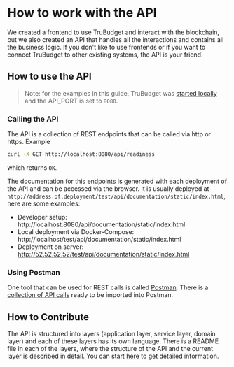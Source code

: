 # How to work with the API

We created a frontend to use TruBudget and interact with the blockchain, but we also created an API that handles all the interactions and contains all the business logic. If you don't like to use frontends or if you want to connect TruBudget to other existing systems, the API is your friend.

## How to use the API

> Note: for the examples in this guide, TruBudget was [started locally](../contribute/Contributor-Guide.md) and the API_PORT is set to `8080`.

### Calling the API

The API is a collection of REST endpoints that can be called via http or https. Example

```bash
curl -X GET http://localhost:8080/api/readiness
```

which returns `OK`.

The documentation for this endpoints is generated with each deployment of the API and can be accessed via the browser. It is usually deployed at `http://address.of.deployment/test/api/documentation/static/index.html`, here are some examples:

- Developer setup: http://localhost:8080/api/documentation/static/index.html
- Local deployment via Docker-Compose: http://localhost/test/api/documentation/static/index.html
- Deployment on server: http://52.52.52.52/test/api/documentation/static/index.html

### Using Postman

One tool that can be used for REST calls is called [Postman](https://www.getpostman.com/). There is a [collection of API calls](https://github.com/openkfw/TruBudget/blob/master/api/postman/TruBudget.postman_collection.json) ready to be imported into Postman.

## How to Contribute

The API is structured into layers (application layer, service layer, domain layer) and each of these layers has its own language. There is a README file in each of the layers, where the structure of the API and the current layer is described in detail. You can start [here](https://github.com/openkfw/TruBudget/blob/master/api/src/README.md) to get detailed information.
